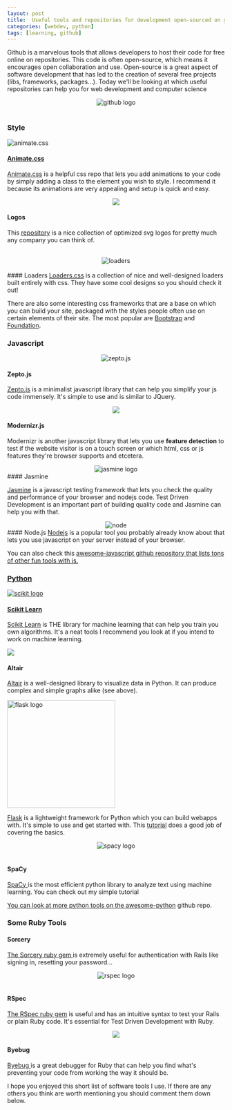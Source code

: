 ```yaml
---
layout: post
title:  Useful tools and repositories for development open-sourced on github
categories: [webdev, python]
tags: [learning, github]
---
```

Github is a marvelous tools that allows developers to host their code for free online on repositories. This code is often open-source, which means it encourages open collaboration and use. Open-source is a great aspect of software development that has led to the creation of several free projects (libs, frameworks, packages...). Today we'll be looking at which useful repositories can help you for web development and computer science

<center>
<img alt="github logo" src="/assets/images/githublogo.svg">
</center><br>

### Style
![animate.css](/assets/images/animate.jpg)
#### <a target="_blank" href="https://github.com/daneden/animate.css">Animate.css</a>
<a target="_blank" href="https://github.com/daneden/animate.css">Animate.css</a> is a helpful css repo that lets you add animations to your code by simply adding a class to the element you wish to style. I recommend it because its animations are very appealing and setup is quick and easy.<br>


<center>
<img src="https://camo.githubusercontent.com/c9b72a633333edd828a7d8e9f552396c0c63c752/68747470733a2f2f63646e2e737667706f726e2e636f6d2f6c6f676f732f7079746f7263682e737667"></center>

#### Logos
This <a target="_blank" href="https://github.com/gilbarbara/logos">repository</a> is a nice collection of optimized svg logos for pretty much any company you can think of.<br><br>

<center>
<img alt="loaders" src="/assets/images/loader.png"></center><br>
#### Loaders 
<a target="_blank" href="https://github.com/ConnorAtherton/loaders.css">Loaders.css</a> is a collection of nice and well-designed loaders built entirely with css. They have some    cool designs so you should check it out!

There are also some interesting css frameworks that are a base on which you can build your site, packaged with the styles people often use on certain elements of their site. The most popular are <a target="_blank" href="https://github.com/twbs/bootstrap">Bootstrap</a> and <a target="_blank" href="https://github.com/zurb/foundation-sites"> Foundation</a>.

### Javascript

<center>
<img src="https://proxy.duckduckgo.com/iu/?u=http%3A%2F%2Fimg.stackshare.io%2Fservice%2F1623%2Fzepto-logo.png&f=1&nofb=1" alt="zepto.js">
</center>

#### Zepto.js
<a target="_blank" href="https://github.com/madrobby/zepto">Zepto.js</a> is a minimalist javascript library that can help you simplify your js code immensely. It's simple to use and is similar to JQuery.

<center>
<img src="/assets/images/modernizr.png" style="border-radius:10%;"></center>

#### Modernizr.js
<a target="_blank" src="https://github.com/Modernizr/Modernizr">Modernizr</a> is another javascript library that lets you use <strong>feature detection</strong> to test if the website visitor is on a touch screen or which html, css or js features they're browser supports and etcetera.

<center><img src="/assets/images/jasmine.svg" alt="jasmine logo"></center>
#### Jasmine

<a href="https://github.com/jasmine/jasmine">Jasmine</a> is a javascript testing framework that lets you check the quality and performance of your browser and nodejs code. Test Driven Development is an important part of building quality code and Jasmine can help you with that.

<center><img src="https://camo.githubusercontent.com/9c24355bb3afbff914503b663ade7beb341079fa/68747470733a2f2f6e6f64656a732e6f72672f7374617469632f696d616765732f6c6f676f2d6c696768742e737667" alt="node"></center>
#### Node.js
<a target="_blank" href="https://github.com/nodejs/node">Nodejs</a> is a popular tool you probably already know about that lets you use javascript on your server instead of your browser.
<br>

You can also check this <a target="_blank" href="https://github.com/sorrycc/awesome-javascript">awesome-javascript github repository that lists tons of other fun tools with js.

### Python
<img src="https://proxy.duckduckgo.com/iu/?u=https%3A%2F%2Fupload.wikimedia.org%2Fwikipedia%2Fcommons%2Fthumb%2F0%2F05%2FScikit_learn_logo_small.svg%2F1200px-Scikit_learn_logo_small.svg.png&f=1&nofb=1" alt="scikit logo"><br>
#### Scikit Learn
<a target="_blank" href="https://github.com/scikit-learn/scikit-learn">Scikit Learn</a> is THE library for machine learning that can help you train you own algorithms. It's a neat tools I recommend you look at if you intend to work on machine learning.<br>

<img src="https://raw.githubusercontent.com/altair-viz/altair/master/images/cars.png" href="Altair example"><br>

#### Altair
<a href="https://github.com/altair-viz/altair">Altair</a> is a well-designed library to visualize data in Python. It can produce complex and simple graphs alike (see above).

<img src="https://proxy.duckduckgo.com/iu/?u=https%3A%2F%2Fwww.probytes.net%2Fwp-content%2Fuploads%2F2018%2F10%2Fflask-logo-png-transparent.png&f=1&nofb=1" alt="flask logo" height="250"><br>

<a  href="https://github.com/pallets/flask" target="_blank">Flask</a> is a lightweight framework for Python which you can build webapps with. It's simple to use and get started with. This <a href="https://blog.miguelgrinberg.com/post/the-flask-mega-tutorial-part-i-hello-world" target="_blank">tutorial</a> does a good job of covering the basics. <br>

<center><img src="/assets/images/spacy.jpg" alt="spacy logo"></center><br>

#### SpaCy
<a href="https://github.com/explosion/spaCy" target="_blank">SpaCy </a> is the most efficient python library to analyze text using machine learning. You can check out my simple tutorial <a href="https://etherio.netlify.com/cs/ai/tech%20tutorials/python/2019/09/05/weekly-tech-tools-spacy-io.html">

You can look at more python tools on the <a href="https://github.com/vinta/awesome-python" target="_blank">awesome-python</a> github repo.

### Some Ruby Tools

#### Sorcery
<a href="https://github.com/Sorcery/sorcery" target="_blank">The Sorcery ruby gem </a>is extremely useful for authentication with Rails like signing in, resetting your password...

<center><img src="https://proxy.duckduckgo.com/iu/?u=http%3A%2F%2Fmainstreetcomputing.com%2Fassets%2Ftechnologies%2Frspec-a6d57cd7ff8186c261a23f03d186b716.png&f=1&nofb=1" alt="rspec logo"></center> <br>

#### RSpec
<a href="http://rspec.info/" target="_blank">The RSpec ruby gem</a> is useful and has an intuitive syntax to test your Rails or plain Ruby code. It's essential for Test Driven Development with Ruby.<br>

<center><img src="/assets/images/bug.svg"></center>

#### Byebug
<a href="https://github.com/deivid-rodriguez/byebug" target="_blank">Byebug </a>is a great debugger for Ruby that can help you find what's preventing your code from working the way it should be.<br>

I hope you enjoyed this short list of software tools I use. If there are any others you think are worth mentioning you should comment them down below.
